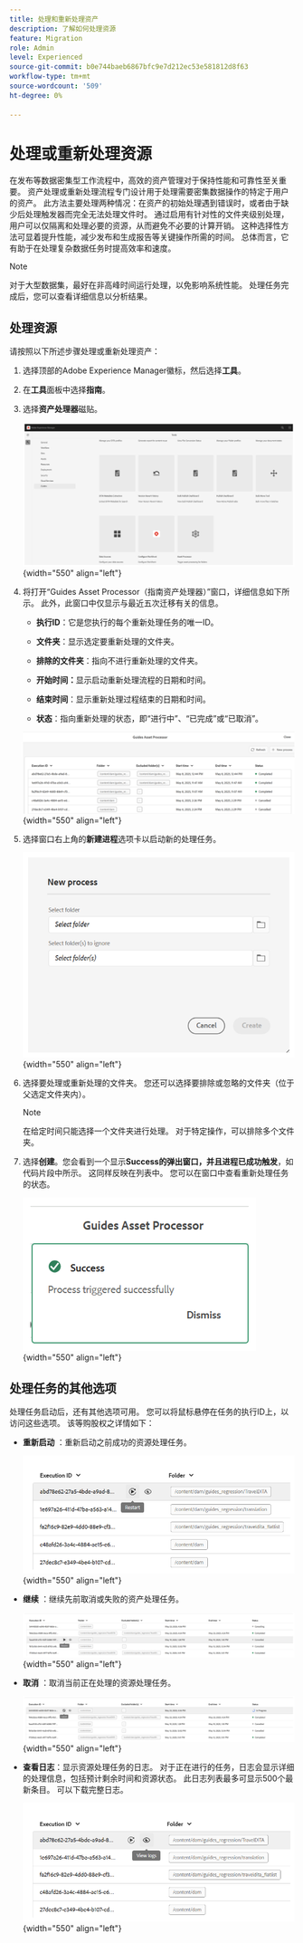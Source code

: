 ```yaml
---
title: 处理和重新处理资产
description: 了解如何处理资源
feature: Migration
role: Admin
level: Experienced
source-git-commit: b0e744baeb6867bfc9e7d212ec53e581812d8f63
workflow-type: tm+mt
source-wordcount: '509'
ht-degree: 0%

---
```


# 处理或重新处理资源

在发布等数据密集型工作流程中，高效的资产管理对于保持性能和可靠性至关重要。 资产处理或重新处理流程专门设计用于处理需要密集数据操作的特定于用户的资产。 此方法主要处理两种情况：在资产的初始处理遇到错误时，或者由于缺少后处理触发器而完全无法处理文件时。 通过启用有针对性的文件夹级别处理，用户可以仅隔离和处理必要的资源，从而避免不必要的计算开销。 这种选择性方法可显着提升性能，减少发布和生成报告等关键操作所需的时间。 总体而言，它有助于在处理复杂数据任务时提高效率和速度。

>[!NOTE]
>
> 对于大型数据集，最好在非高峰时间运行处理，以免影响系统性能。 处理任务完成后，您可以查看详细信息以分析结果。

## 处理资源

请按照以下所述步骤处理或重新处理资产：

1. 选择顶部的Adobe Experience Manager徽标，然后选择&#x200B;**工具**。
1. 在&#x200B;**工具**&#x200B;面板中选择&#x200B;**指南**。
1. 选择&#x200B;**资产处理器**&#x200B;磁贴。

   ![flow-asset-processor](images/flow-asset-processor.png){width="550" align="left"}

1. 将打开“Guides Asset Processor（指南资产处理器）”窗口，详细信息如下所示。 此外，此窗口中仅显示与最近五次迁移有关的信息。

   - **执行ID**：它是您执行的每个重新处理任务的唯一ID。

   - **文件夹**：显示选定要重新处理的文件夹。

   - **排除的文件夹**：指向不进行重新处理的文件夹。

   - **开始时间：**&#x200B;显示启动重新处理流程的日期和时间。

   - **结束时间**：显示重新处理过程结束的日期和时间。

   - **状态**：指向重新处理的状态，即“进行中”、“已完成”或“已取消”。

   ![Guides-asset-processor](images/guides-asset-processor.png){width="550" align="left"}

1. 选择窗口右上角的&#x200B;**新建进程**&#x200B;选项卡以启动新的处理任务。

   ![New-process-asset-processor](images/new-process-asset-processor.png){width="550" align="left"}

1. 选择要处理或重新处理的文件夹。 您还可以选择要排除或忽略的文件夹（位于父选定文件夹内）。

   >[!NOTE]
   >
   >在给定时间只能选择一个文件夹进行处理。 对于特定操作，可以排除多个文件夹。

1. 选择&#x200B;**创建**。您会看到一个显示&#x200B;**Success的弹出窗口，并且进程已成功触发**，如代码片段中所示。 这同样反映在列表中。 您可以在窗口中查看重新处理任务的状态。

   ![消息资产处理器](images/message-asset-processor.png){width="550" align="left"}


## 处理任务的其他选项

处理任务启动后，还有其他选项可用。 您可以将鼠标悬停在任务的执行ID上，以访问这些选项。 该等购股权之详情如下：

- **重新启动** ：重新启动之前成功的资源处理任务。

  ![重新启动asset-processor](images/restart-asset-processor.png){width="550" align="left"}

- **继续** ：继续先前取消或失败的资产处理任务。

  ![resume-asset-processor](images/resume-asset-processor.png){width="550" align="left"}

- **取消** ：取消当前正在处理的资源处理任务。

  ![cancel-asset-processor](images/cancel-asset-processor.png){width="550" align="left"}

- **查看日志**：显示资源处理任务的日志。 对于正在进行的任务，日志会显示详细的处理信息，包括预计剩余时间和资源状态。 此日志列表最多可显示500个最新条目。 可以下载完整日志。

  ![logs-asset-processor](images/logs-asset-processor.png){width="550" align="left"}




